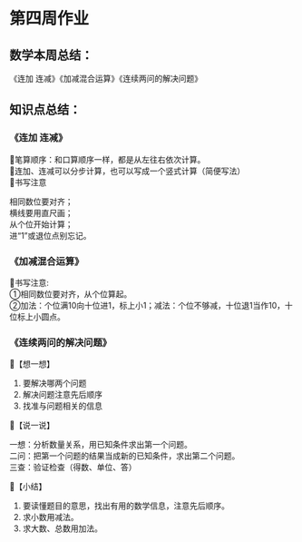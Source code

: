 # 第四周作业

## 数学本周总结：
《连加 连减》《加减混合运算》《连续两问的解决问题》

## 知识点总结：

### 《连加 连减》

🔺笔算顺序：和口算顺序一样，都是从左往右依次计算。  
🔺连加、连减可以分步计算，也可以写成一个竖式计算（简便写法）  
🔺书写注意  

相同数位要对齐；  
横线要用直尺画；  
从个位开始计算；  
进“1”或退位点别忘记。 

### 《加减混合运算》

🔺书写注意:  
①相同数位要对齐，从个位算起。  
②加法：个位满10向十位进1，标上小1；减法：个位不够减，十位退1当作10，十位标上小圆点。  

### 《连续两问的解决问题》  

🔺【想一想】

  1. 要解决哪两个问题
  2. 解决问题注意先后顺序
  3. 找准与问题相关的信息

🔺【说一说】  

一想：分析数量关系，用已知条件求出第一个问题。  
二问：把第一个问题的结果当成新的已知条件，求出第二个问题。  
三查：验证检查（得数、单位、答）  

🔺【小结】

  1. 要读懂题目的意思，找出有用的数学信息，注意先后顺序。
  2. 求小数用减法。
  3. 求大数、总数用加法。
